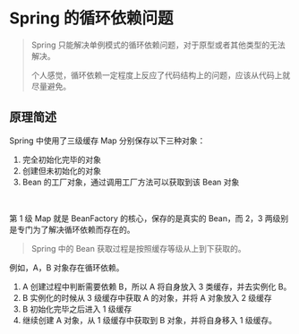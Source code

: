 # Spring 的循环依赖问题



> Spring 只能解决单例模式的循环依赖问题，对于原型或者其他类型的无法解决。
>
> 个人感觉，循环依赖一定程度上反应了代码结构上的问题，应该从代码上就尽量避免。





## 原理简述

Spring 中使用了三级缓存 Map 分别保存以下三种对象：

1. 完全初始化完毕的对象
2. 创建但未初始化的对象
3. Bean 的工厂对象，通过调用工厂方法可以获取到该 Bean 对象

<br>

第 1 级 Map 就是 BeanFactory 的核心，保存的是真实的 Bean，而 2，3 两级别是专门为了解决循环依赖而存在的。

> Spring 中的 Bean 获取过程是按照缓存等级从上到下获取的。

例如，A，B 对象存在循环依赖。

1. A 创建过程中判断需要依赖 B，所以 A 将自身放入 3 类缓存，并去实例化 B。
2. B 实例化的时候从 3 级缓存中获取 A 的对象，并将 A 对象放入 2 级缓存
3. B 初始化完毕之后进入 1 级缓存
4. 继续创建 A 对象，从 1 级缓存中获取到 B 对象，并将自身移入 1 级缓存。